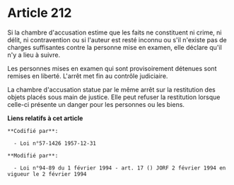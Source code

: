 # Article 212

Si la chambre d'accusation estime que les faits ne constituent ni crime, ni délit, ni contravention ou si l'auteur est resté
inconnu ou s'il n'existe pas de charges suffisantes contre la personne mise en examen, elle déclare qu'il n'y a lieu à
suivre.

Les personnes mises en examen qui sont provisoirement détenues sont remises en liberté. L'arrêt met fin au contrôle
judiciaire.

La chambre d'accusation statue par le même arrêt sur la restitution des objets placés sous main de justice. Elle peut refuser
la restitution lorsque celle-ci présente un danger pour les personnes ou les biens.

**Liens relatifs à cet article**

	**Codifié par**:

	  - Loi n°57-1426 1957-12-31

	**Modifié par**:

	  - Loi n°94-89 du 1 février 1994 - art. 17 () JORF 2 février 1994 en vigueur le 2 février 1994
